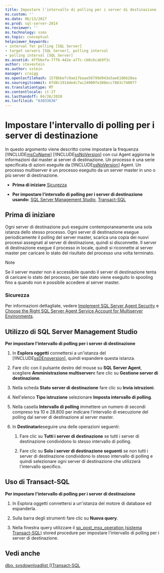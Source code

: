 ```yaml
---
title: Impostare l'intervallo di polling per i server di destinazione | Microsoft Docs
ms.custom: ''
ms.date: 06/13/2017
ms.prod: sql-server-2014
ms.reviewer: ''
ms.technology: ssms
ms.topic: conceptual
helpviewer_keywords:
- interval for polling [SQL Server]
- target servers [SQL Server], polling interval
- polling interval [SQL Server]
ms.assetid: 4ffbbefa-77fb-442e-a77c-cb8c6cab9f3c
author: stevestein
ms.author: sstein
manager: craigg
ms.openlocfilehash: 1578bbefc9ae17baae56799d943e5ae6186628ea
ms.sourcegitcommit: 6fd8c1914de4c7ac24900fe388ecc7883c740077
ms.translationtype: MT
ms.contentlocale: it-IT
ms.lasthandoff: 04/26/2020
ms.locfileid: "63033636"
---
```

# <a name="set-the-polling-interval-for-target-servers"></a>Impostare l'intervallo di polling per i server di destinazione
  In questo argomento viene descritto come impostare la frequenza [!INCLUDE[msCoName](../../includes/msconame-md.md)] [!INCLUDE[ssNoVersion](../../includes/ssnoversion-md.md)] con cui Agent aggiorna le informazioni dal master ai server di destinazione. Un processo è una serie specificata di azioni eseguite da [!INCLUDE[ssNoVersion](../../includes/ssnoversion-md.md)] Agent. Un processo multiserver è un processo eseguito da un server master in uno o più server di destinazione.  
  
-   **Prima di iniziare**  [Sicurezza](#Security)  
  
-   **Per impostare l'intervallo di polling per i server di destinazione usando:**  [SQL Server Management Studio](#SSMS), [Transact-SQL](#TSQL)  
  
##  <a name="before-you-begin"></a><a name="BeforeYouBegin"></a> Prima di iniziare  
 Ogni server di destinazione può eseguire contemporaneamente una sola istanza dello stesso processo. Ogni server di destinazione esegue periodicamente il polling del server master, scarica una copia dei nuovi processi assegnati al server di destinazione, quindi si disconnette. Il server di destinazione esegue il processo in locale, quindi si riconnette al server master per caricare lo stato del risultato del processo una volta terminato.  
  
> [!NOTE]  
>  Se il server master non è accessibile quando il server di destinazione tenta di caricare lo stato del processo, per tale stato viene eseguito lo spooling fino a quando non è possibile accedere al server master.  
  
###  <a name="security"></a><a name="Security"></a> Sicurezza  
 Per informazioni dettagliate, vedere [Implement SQL Server Agent Security](implement-sql-server-agent-security.md) e [Choose the Right SQL Server Agent Service Account for Multiserver Environments](choose-the-right-sql-server-agent-service-account-for-multiserver-environments.md).  
  
##  <a name="using-sql-server-management-studio"></a><a name="SSMS"></a> Utilizzo di SQL Server Management Studio  
 **Per impostare l'intervallo di polling per i server di destinazione**  
  
1.  In **Esplora oggetti** connettersi a un'istanza del [!INCLUDE[ssDEnoversion](../../includes/ssdenoversion-md.md)], quindi espandere questa istanza.  
  
2.  Fare clic con il pulsante destro del mouse su **SQL Server Agent**, scegliere **Amministrazione multiserver**e fare clic su **Gestione server di destinazione**.  
  
3.  Nella scheda **Stato server di destinazione** fare clic su **Invia istruzioni**.  
  
4.  Nell'elenco **Tipo istruzione** selezionare **Imposta intervallo di polling**.  
  
5.  Nella casella **Intervallo di polling** immettere un numero di secondi compreso tra 10 e 28.800 per indicare l'intervallo di esecuzione del polling dal server di destinazione al server master.  
  
6.  In **Destinatari**eseguire una delle operazioni seguenti:  
  
    1.  Fare clic su **Tutti i server di destinazione** se tutti i server di destinazione condividono lo stesso intervallo di polling.  
  
    2.  Fare clic su **Solo i server di destinazione seguenti** se non tutti i server di destinazione condividono lo stesso intervallo di polling e quindi selezionare ogni server di destinazione che utilizzerà l'intervallo specifico.  
  
##  <a name="using-transact-sql"></a><a name="TSQL"></a> Uso di Transact-SQL  
 **Per impostare l'intervallo di polling per i server di destinazione**  
  
1.  In Esplora oggetti connettersi a un'istanza del motore di database ed espanderla.  
  
2.  Sulla barra degli strumenti fare clic su **Nuova query**.  
  
3.  Nella finestra query utilizzare il [sp_post_msx_operation &#40;sistema Transact-SQL&#41;](/sql/relational-databases/system-stored-procedures/sp-post-msx-operation-transact-sql) stored procedure per impostare l'intervallo di polling per i server di destinazione.  
  
## <a name="see-also"></a>Vedi anche  
 [dbo. sysdownloadlist &#40;&#41;Transact-SQL](/sql/relational-databases/system-tables/dbo-sysdownloadlist-transact-sql)  
  
  
